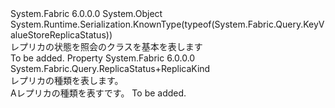 <Type Name="ReplicaStatus" FullName="System.Fabric.Query.ReplicaStatus">
  <TypeSignature Language="C#" Value="public abstract class ReplicaStatus" />
  <TypeSignature Language="ILAsm" Value=".class public auto ansi abstract beforefieldinit ReplicaStatus extends System.Object" />
  <TypeSignature Language="DocId" Value="T:System.Fabric.Query.ReplicaStatus" />
  <TypeSignature Language="VB.NET" Value="Public MustInherit Class ReplicaStatus" />
  <TypeSignature Language="F#" Value="type ReplicaStatus = class" />
  <AssemblyInfo>
    <AssemblyName>System.Fabric</AssemblyName>
    <AssemblyVersion>6.0.0.0</AssemblyVersion>
  </AssemblyInfo>
  <Base>
    <BaseTypeName>System.Object</BaseTypeName>
  </Base>
  <Interfaces />
  <Attributes>
    <Attribute>
      <AttributeName>System.Runtime.Serialization.KnownType(typeof(System.Fabric.Query.KeyValueStoreReplicaStatus))</AttributeName>
    </Attribute>
  </Attributes>
  <Docs>
    <summary>
            レプリカの状態を照会のクラスを基本を表します
            </summary>
    <remarks>To be added.</remarks>
  </Docs>
  <Members>
    <Member MemberName="Kind">
      <MemberSignature Language="C#" Value="public System.Fabric.Query.ReplicaStatus.ReplicaKind Kind { get; }" />
      <MemberSignature Language="ILAsm" Value=".property instance valuetype System.Fabric.Query.ReplicaStatus/ReplicaKind Kind" />
      <MemberSignature Language="DocId" Value="P:System.Fabric.Query.ReplicaStatus.Kind" />
      <MemberSignature Language="VB.NET" Value="Public ReadOnly Property Kind As ReplicaStatus.ReplicaKind" />
      <MemberSignature Language="F#" Value="member this.Kind : System.Fabric.Query.ReplicaStatus.ReplicaKind" Usage="System.Fabric.Query.ReplicaStatus.Kind" />
      <MemberType>Property</MemberType>
      <AssemblyInfo>
        <AssemblyName>System.Fabric</AssemblyName>
        <AssemblyVersion>6.0.0.0</AssemblyVersion>
      </AssemblyInfo>
      <ReturnValue>
        <ReturnType>System.Fabric.Query.ReplicaStatus+ReplicaKind</ReturnType>
      </ReturnValue>
      <Docs>
        <summary>
            レプリカの種類を表します。
            </summary>
        <value>
            A<see cref="T:System.Fabric.Query.ReplicaStatus.ReplicaKind" />レプリカの種類を表すです。
            </value>
        <remarks>To be added.</remarks>
      </Docs>
    </Member>
  </Members>
</Type>